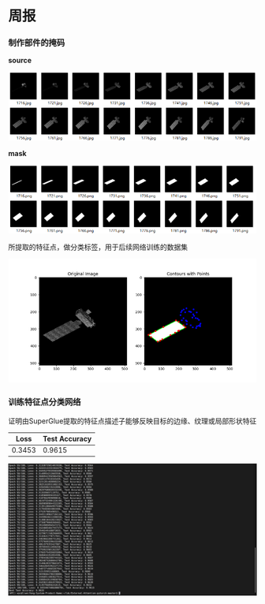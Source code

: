 # 周报

### 制作部件的掩码

**source**

![image-20240620165733876](assets/source.png)

**mask**

![image-20240620165757441](assets/mask.png)

所提取的特征点，做分类标签，用于后续网络训练的数据集

![](assets/PointsWithinContour.png)

### 训练特征点分类网络

证明由SuperGlue提取的特征点描述子能够反映目标的边缘、纹理或局部形状特征

| Loss   | Test Accuracy |
| ------ | ------------- |
| 0.3453 | 0.9615        |

![image-20240620172455699](assets/image-20240620172455699.png)